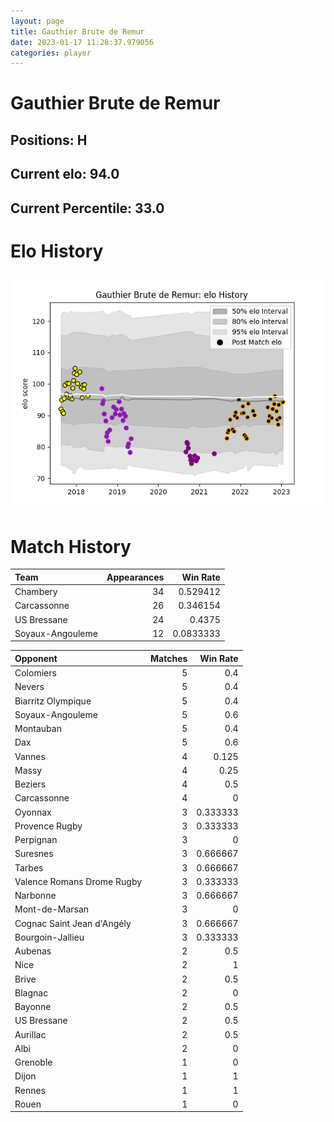 ```yaml
---  
layout: page  
title: Gauthier Brute de Remur  
date: 2023-01-17 11:28:37.979056  
categories: player  
---
```

# Gauthier Brute de Remur

## Positions: H

## Current elo: 94.0

## Current Percentile: 33.0

# Elo History


![elo history](history_GauthierBrutedeRemur.png)
# Match History


| Team             |   Appearances |   Win Rate |
|:-----------------|--------------:|-----------:|
| Chambery         |            34 |  0.529412  |
| Carcassonne      |            26 |  0.346154  |
| US Bressane      |            24 |  0.4375    |
| Soyaux-Angouleme |            12 |  0.0833333 |

| Opponent                   |   Matches |   Win Rate |
|:---------------------------|----------:|-----------:|
| Colomiers                  |         5 |   0.4      |
| Nevers                     |         5 |   0.4      |
| Biarritz Olympique         |         5 |   0.4      |
| Soyaux-Angouleme           |         5 |   0.6      |
| Montauban                  |         5 |   0.4      |
| Dax                        |         5 |   0.6      |
| Vannes                     |         4 |   0.125    |
| Massy                      |         4 |   0.25     |
| Beziers                    |         4 |   0.5      |
| Carcassonne                |         4 |   0        |
| Oyonnax                    |         3 |   0.333333 |
| Provence Rugby             |         3 |   0.333333 |
| Perpignan                  |         3 |   0        |
| Suresnes                   |         3 |   0.666667 |
| Tarbes                     |         3 |   0.666667 |
| Valence Romans Drome Rugby |         3 |   0.333333 |
| Narbonne                   |         3 |   0.666667 |
| Mont-de-Marsan             |         3 |   0        |
| Cognac Saint Jean d'Angély |         3 |   0.666667 |
| Bourgoin-Jallieu           |         3 |   0.333333 |
| Aubenas                    |         2 |   0.5      |
| Nice                       |         2 |   1        |
| Brive                      |         2 |   0.5      |
| Blagnac                    |         2 |   0        |
| Bayonne                    |         2 |   0.5      |
| US Bressane                |         2 |   0.5      |
| Aurillac                   |         2 |   0.5      |
| Albi                       |         2 |   0        |
| Grenoble                   |         1 |   0        |
| Dijon                      |         1 |   1        |
| Rennes                     |         1 |   1        |
| Rouen                      |         1 |   0        |